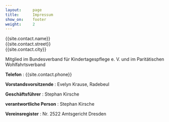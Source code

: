 ```yaml
---
layout:     page
title:      Impressum
show_on:    footer
weight:     2
---
```


{{site.contact.name}}<br>
{{site.contact.street}}<br>
{{site.contact.city}}<br>

Mitglied im Bundesverband für Kindertagespflege e. V. und im Paritätischen Wohlfahrtsverband

**Telefon**
:    {{site.contact.phone}}

**Vorstandsvorsitzende**
:    Evelyn Krause, Radebeul

**Geschäftsführer**
:    Stephan Kirsche

**verantwortliche Person**
:    Stephan Kirsche

**Vereinsregister**
:    Nr. 2522 Amtsgericht Dresden

